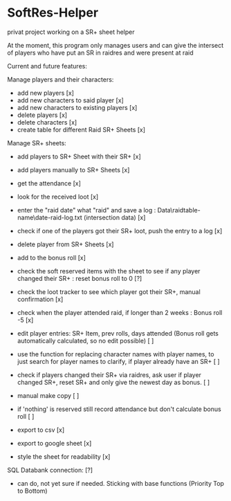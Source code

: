 # SoftRes-Helper
privat project working on a SR+ sheet helper

At the moment, this program only manages users and can give the intersect of players
who have put an SR in raidres and were present at raid

Current and future features:

Manage players and their characters:
- add new players [x]
- add new characters to said player [x]
- add new characters to existing players [x]
- delete players [x]
- delete characters [x]
- create table for different Raid SR+ Sheets [x]

Manage SR+ sheets:
- add players to SR+ Sheet with their SR+ [x]
- add players manually to SR+ Sheets [x]
- get the attendance [x]
- look for the received loot [x]
- enter the "raid date" what "raid" and save a log : Data\raidtable-name\date-raid-log.txt (intersection data) [x]
- check if one of the players got their SR+ loot, push the entry to a log [x]
- delete player from SR+ Sheets [x]
- add to the bonus roll [x]
- check the soft reserved items with the sheet to see if any player changed their SR+ : reset bonus roll to 0 [?]
- check the loot tracker to see which player got their SR+, manual confirmation [x]
- check when the player attended raid, if longer than 2 weeks : Bonus roll -5 [x]
- edit player entries: SR+ Item, prev rolls, days attended (Bonus roll gets automatically calculated, so no edit possible) [ ]
- use the function for replacing character names with player names, to just search for player names to clarify, if player already have an SR+ [ ]
- check if players changed their SR+ via raidres, ask user if player changed SR+, reset SR+ and only give the newest day as bonus. [ ]
- manual make copy [ ]
- if 'nothing' is reserved still record attendance but don't calculate bonus roll [ ]

- export to csv [x]
- export to google sheet [x]
- style the sheet for readability [x]

SQL Databank connection: [?]
- can do, not yet sure if needed. Sticking with base functions (Priority Top to Bottom)
